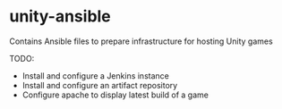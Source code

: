 # unity-ansible
Contains Ansible files to prepare infrastructure for hosting Unity games

TODO:
- Install and configure a Jenkins instance
- Install and configure an artifact repository
- Configure apache to display latest build of a game
